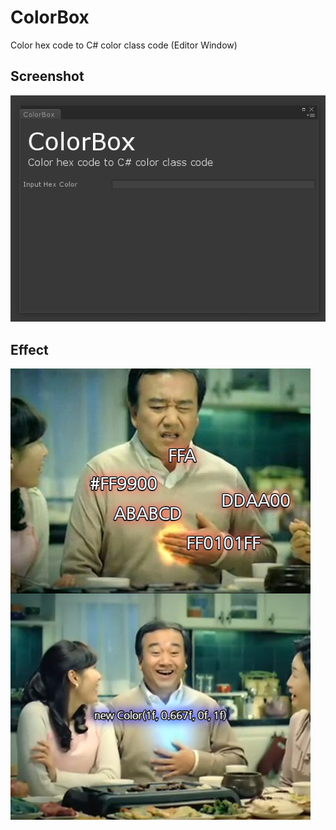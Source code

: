 # ColorBox
Color hex code to C# color class code (Editor Window)

Screenshot
--------
![ColorBox Screenshot GIF](/Images/colorbox.gif)


Effect
--------
![ColorBox Promo](/Images/promo.png)